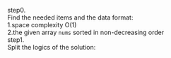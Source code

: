 step0.<br>
    Find the needed items and the data format:<br>
    1.space complexity O(1)<br>
    2.the given array ```nums``` sorted in non-decreasing order<br>
step1.<br>
    Split the logics of the solution:<br>
